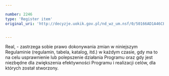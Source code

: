 ```yaml
---

number: 2246
type: 'Register item'
original_uri: 'http://decyzje.uokik.gov.pl/nd_wz_um.nsf/0/50166AD1A46CE4FAC125786F00386D9E?OpenDocument'


---
```


Real, - zastrzega sobie prawo dokonywania zmian w niniejszym Regulaminie (regulamin, tabela, katalog, itd.) w każdym czasie, gdy ma to na celu usprawnienie lub polepszenie działania Programu oraz gdy jest niezbędne dla zwiększenia efektywności Programu i realizacji celów, dla których został stworzony.
